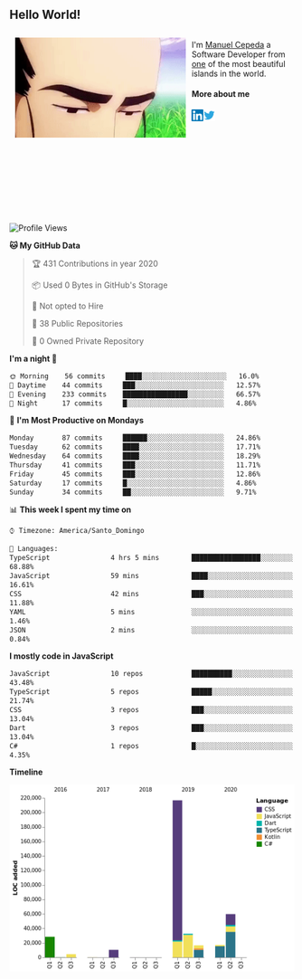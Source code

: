 <h2> Hello World!</h2>

<div style="display:inline-block">
  <img alt="Ah, I see you're a man of culture as well" align="left" width="60%" style="margin: 10px" src="https://raw.githubusercontent.com/mecm1993/mecm1993/master/assets/background.gif">

  I'm [Manuel Cepeda](https://manuelcepeda.dev) a Software Developer from [one](https://en.wikipedia.org/wiki/Dominican_Republic) of the most beautiful islands in the world.

  #### More about me

  <a href="https://www.linkedin.com/in/manuel-cepeda-0336a999/">
    <img align="left" alt="Manuel Cepeda | LinkedIn" width="21px" src="https://raw.githubusercontent.com/mecm1993/mecm1993/master/assets/linkedin.svg" />
  </a>
  <a href="https://twitter.com/mecm1993">
    <img align="left" alt="Manuel Cepeda | Twitter" width="21px" src="https://raw.githubusercontent.com/mecm1993/mecm1993/master/assets/twitter.svg" />
  </a>
  <br />
  <br />
  <br />
  <br />
  <br />
  <br />
  <br />
  <br />
  <br />
  <br />
  <br />
</div>

<!--START_SECTION:waka-->
![Profile Views](http://img.shields.io/badge/Profile%20Views-50-blue)

**🐱 My GitHub Data** 

> 🏆 431 Contributions in year 2020
 > 
> 📦 Used 0 Bytes in GitHub's Storage 
 > 
> 🚫 Not opted to Hire
 > 
> 📜 38 Public Repositories 
 > 
> 🔑 0 Owned Private Repository 
 > 
**I'm a night 🦉** 

```text
🌞 Morning    56 commits     ████░░░░░░░░░░░░░░░░░░░░░   16.0% 
🌆 Daytime    44 commits     ███░░░░░░░░░░░░░░░░░░░░░░   12.57% 
🌃 Evening    233 commits    ████████████████░░░░░░░░░   66.57% 
🌙 Night      17 commits     █░░░░░░░░░░░░░░░░░░░░░░░░   4.86%

```
📅 **I'm Most Productive on Mondays** 

```text
Monday       87 commits     ██████░░░░░░░░░░░░░░░░░░░   24.86% 
Tuesday      62 commits     ████░░░░░░░░░░░░░░░░░░░░░   17.71% 
Wednesday    64 commits     ████░░░░░░░░░░░░░░░░░░░░░   18.29% 
Thursday     41 commits     ███░░░░░░░░░░░░░░░░░░░░░░   11.71% 
Friday       45 commits     ███░░░░░░░░░░░░░░░░░░░░░░   12.86% 
Saturday     17 commits     █░░░░░░░░░░░░░░░░░░░░░░░░   4.86% 
Sunday       34 commits     ██░░░░░░░░░░░░░░░░░░░░░░░   9.71%

```


📊 **This week I spent my time on** 

```text
⌚︎ Timezone: America/Santo_Domingo

💬 Languages: 
TypeScript               4 hrs 5 mins        █████████████████░░░░░░░░   68.88% 
JavaScript               59 mins             ████░░░░░░░░░░░░░░░░░░░░░   16.61% 
CSS                      42 mins             ███░░░░░░░░░░░░░░░░░░░░░░   11.88% 
YAML                     5 mins              ░░░░░░░░░░░░░░░░░░░░░░░░░   1.46% 
JSON                     2 mins              ░░░░░░░░░░░░░░░░░░░░░░░░░   0.84%

```

**I mostly code in JavaScript** 

```text
JavaScript               10 repos            ██████████░░░░░░░░░░░░░░░   43.48% 
TypeScript               5 repos             █████░░░░░░░░░░░░░░░░░░░░   21.74% 
CSS                      3 repos             ███░░░░░░░░░░░░░░░░░░░░░░   13.04% 
Dart                     3 repos             ███░░░░░░░░░░░░░░░░░░░░░░   13.04% 
C#                       1 repos             █░░░░░░░░░░░░░░░░░░░░░░░░   4.35%

```


**Timeline**

![Chart not found](https://github.com/mecm1993/mecm1993/blob/master/charts/bar_graph.png) 


<!--END_SECTION:waka-->